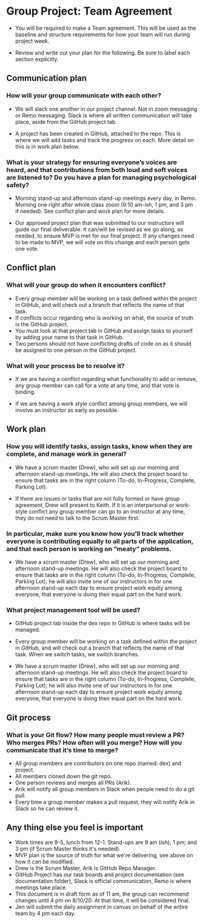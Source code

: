 # Group Project: Team Agreement

* You will be required to make a Team agreement. This will be used as the baseline and structure requirements for how your team will run during project week.

* Review and write out your plan for the following. Be sure to label each section explicitly.

## Communication plan 

### How will your group communicate with each other? 

* We will slack one another in our project channel. Not in zoom messaging or Remo messaging. Slack is where all written communication will take place, aside from the GitHub project tab.

* A project has been created in GitHub, attached to the repo.  This is where we will add tasks and track the progress on each. More detail on this is in work plan below. 

### What is your strategy for ensuring everyone’s voices are heard, and that contributions from both loud and soft voices are listened to? Do you have a plan for managing psychological safety?

* Morning stand-up and afternoon stand-up meetings every day, in Remo. Morning one right after whole class zoom (9:10 am-ish, 1 pm, and 3 pm if needed). See conflict plan and work plan for more details.

* Our approved project plan that was submitted to our instructors will guide our final deliverable. It can/will be revised as we go along, as needed, to ensure MVP is met for our final project. If any changes need to be made to MVP, we will vote on this change and each person gets one vote. 

## Conflict plan

### What will your group do when it encounters conflict? 

* Every group member will be working on a task defined within the project in GitHub, and will check out a branch that reflects the name of that task. 
* If conflicts occur regarding who is working on what, the source of truth is the GitHub project. 
* You must look at that project tab in GitHub and assign tasks to yourself by adding your name to that task in GitHub. 
* Two persons should not have conflicting drafts of code on as it should be assigned to one person in the GitHub project.

### What will your process be to resolve it?

* If we are having a conflict regarding what functionality to add or remove, any group member can call for a vote at any time, and that vote is binding. 

* If we are having a work style conflict among group members, we will involve an instructor as early as possible. 

## Work plan 

### How you will identify tasks, assign tasks, know when they are complete, and manage work in general? 

* We have a scrum master (Drew), who will set up our morning and afternoon stand-up meetings.  He will also check the project board to ensure that tasks are in the right column (To-do, In-Progress, Complete, Parking Lot).

* If there are issues or tasks that are not fully formed or have group agreement, Drew will present to Keith. If it is an interpersonal or work-style conflict any group member can go to an instructor at any time, they do not need to talk to the Scrum Master first.  

### In particular, make sure you know how you’ll track whether everyone is contributing equally to all parts of the application, and that each person is working on “meaty” problems. 

* We have a scrum master (Drew), who will set up our morning and afternoon stand-up meetings.  He will also check the project board to ensure that tasks are in the right column (To-do, In-Progress, Complete, Parking Lot), he will also invite one of our instructors in for one afternoon stand-up each day to ensure project work equity among everyone, that everyone is doing their equal part on the hard work. 

### What project management tool will be used?

* GitHub project tab inside the dex repo in GitHub is where tasks will be managed. 

* Every group member will be working on a task defined within the project in GitHub, and will check out a branch that reflects the name of that task. When we switch tasks, we switch branches. 

* We have a scrum master (Drew), who will set up our morning and afternoon stand-up meetings.  He will also check the project board to ensure that tasks are in the right column (To-do, In-Progress, Complete, Parking Lot), he will also invite one of our instructors in for one afternoon stand-up each day to ensure project work equity among everyone, that everyone is doing their equal part on the hard work. 

## Git process

### What is your Git flow? How many people must review a PR? Who merges PRs? How often will you merge? How will you communicate that it’s time to merge?

* All group members are contributors on one repo (named: dex) and project. 
* All members cloned down the git repo. 
* One person reviews and merges all PRs (Arik). 
* Arik will notify all group members in Slack when people need to do a git pull. 
* Every time a group member makes a pull request, they will notify Arik in Slack so he can review it. 

## Any thing else you feel is important 

* Work times are 9-5, lunch from 12-1. Stand-ups are 9 am (ish); 1 pm; and 3 pm (if Scrum Master thinks it's needed).
* MVP plan is the source of truth for what we're delivering, see above on how it can be modified.
* Drew is the Scrum Master, Arik is GitHub Repo Manager. 
* GitHub Project has our task boards and project documentation (see documentation folder), Slack is official communication, Remo is where meetings take place. 
* This document is in draft form as of 11 am, the group can recommend changes until 4 pm on 8/10/20. At that time, it will be considered final. 
* Jen will submit the daily assignment in canvas on behalf of the entire team by 4 pm each day. 